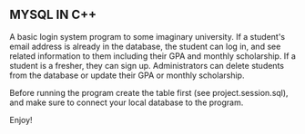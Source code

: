 ## MYSQL IN C++

A basic login system program to some imaginary university. If a student's email address is already in the database, the student can log in, and see related information to them including their GPA and monthly scholarship. If a student is a fresher, they can sign up. Administrators can delete students from the database or update their GPA or monthly scholarship.

Before running the program create the table first (see project.session.sql), and make sure to connect your local database to the program.

Enjoy!
